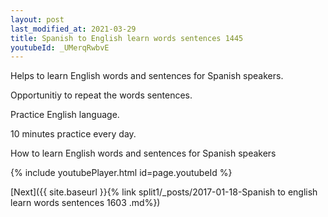 ```yaml
---
layout: post
last_modified_at: 2021-03-29
title: Spanish to English learn words sentences 1445 
youtubeId: _UMerqRwbvE
---
```

 
 
Helps to learn English words and sentences for Spanish speakers.

Opportunitiy to repeat the words sentences. 

Practice English language. 
 
10 minutes practice every day. 
 
How to learn English words and sentences for Spanish speakers 
 
{% include youtubePlayer.html id=page.youtubeId %}
 
 
[Next]({{ site.baseurl }}{% link  split1/_posts/2017-01-18-Spanish to english learn words sentences 1603 .md%})
 
